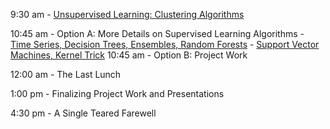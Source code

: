 9:30 am - [Unsupervised Learning: Clustering Algorithms](unsupervised_learning_slides.pdf)

10:45 am - Option A: More Details on Supervised Learning Algorithms
                      - [Time Series, Decision Trees, Ensembles, Random Forests](day_10/time_series_decision_trees_random_forests.pdf)
                      - [Support Vector Machines, Kernel Trick](support_vector_machines.pdf)
10:45 am - Option B: Project Work
  
12:00 am - The Last Lunch

1:00 pm - Finalizing Project Work and Presentations

4:30 pm - A Single Teared Farewell
